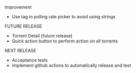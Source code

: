 Improvement

-	Use tag in polling rate picker to avoid using strings

FUTURE RELEASE

-	Torrent Detail (future release)
-	Quick action button to perform action on all torrents

NEXT RELEASE

-	Acceptance tests
-	Implement github actions to automatically release and test
